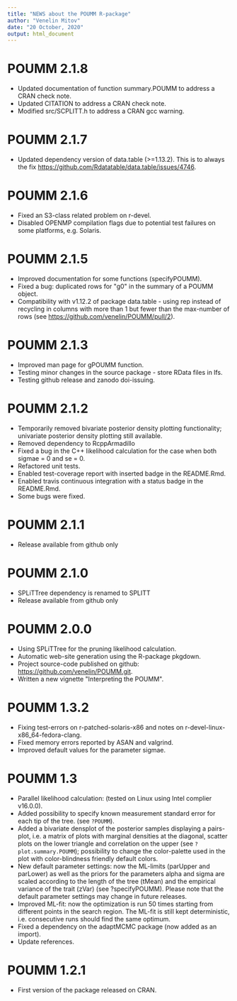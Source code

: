 ```yaml
---
title: "NEWS about the POUMM R-package"
author: "Venelin Mitov"
date: "20 October, 2020"
output: html_document
---
```


# POUMM 2.1.8
* Updated documentation of function summary.POUMM to address a CRAN check note.
* Updated CITATION to address a CRAN check note.
* Modified src/SCPLITT.h to address a CRAN gcc warning. 

# POUMM 2.1.7 
* Updated dependency version of data.table (>=1.13.2). This is to always the fix https://github.com/Rdatatable/data.table/issues/4746.

# POUMM 2.1.6
* Fixed an S3-class related problem on r-devel.
* Disabled OPENMP compilation flags due to potential test failures on some platforms, e.g. Solaris.

# POUMM 2.1.5
* Improved documentation for some functions (specifyPOUMM). 
* Fixed a bug: duplicated rows for "g0" in the summary of a POUMM object.
* Compatibility with v1.12.2 of package data.table - using rep instead of recycling in columns with more than 1 but fewer than the max-number of rows (see https://github.com/venelin/POUMM/pull/2).

# POUMM 2.1.3
* Improved man page for gPOUMM function.
* Testing minor changes in the source package - store RData files in lfs. 
* Testing github release and zanodo doi-issuing. 

# POUMM 2.1.2

* Temporarily removed bivariate posterior density plotting functionality; univariate posterior density plotting still 
available. 
* Removed dependency to RcppArmadillo 
* Fixed a bug in the C++ likelihood calculation for the case when both sigmae = 0 and se = 0.
* Refactored unit tests. 
* Enabled test-coverage report with inserted badge in the README.Rmd.
* Enabled travis continuous integration with a status badge in the README.Rmd.
* Some bugs were fixed. 


# POUMM 2.1.1

* Release available from github only

# POUMM 2.1.0

* SPLiTTree dependency is renamed to SPLITT
* Release available from github only


# POUMM 2.0.0
* Using SPLiTTree for the pruning likelihood calculation.
* Automatic web-site generation using the R-package pkgdown.
* Project source-code published on github: https://github.com/venelin/POUMM.git.
* Written a new vignette "Interpreting the POUMM".

# POUMM 1.3.2
* Fixing test-errors on r-patched-solaris-x86 and notes on r-devel-linux-x86_64-fedora-clang.
* Fixed memory errors reported by ASAN and valgrind.
* Improved default values for the parameter sigmae.

# POUMM 1.3
* Parallel likelihood calculation: (tested on Linux using Intel complier v16.0.0).
* Added possibility to specify known measurement standard error for each tip of the tree. 
(see `?POUMM`).
* Added a bivariate densplot of the posterior samples displaying a pairs-plot, i.e. a 
matrix of plots with marginal densities at the diagonal, scatter plots on the
lower triangle and correlation on the upper (see `?plot.summary.POUMM`);
possibility to change the color-palette used in the plot with color-blindness
friendly default colors.
* New default parameter settings: now the ML-limits (parUpper and parLower) as well as the
priors for the parameters alpha and sigma are scaled according to the length of the tree (tMean)
and the empirical variance of the trait (zVar) (see ?specifyPOUMM). 
Please note that the default parameter settings may change in future releases. 
* Improved ML-fit: now the optimization is run 50 times starting from different points in the 
search region. The ML-fit is still kept deterministic, i.e. consecutive runs should find the same
optimum.
* Fixed a dependency on the adaptMCMC package (now added as an import).
* Update references.

# POUMM 1.2.1
* First version of the package released on CRAN.

